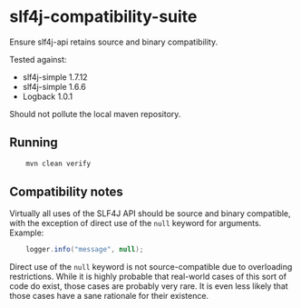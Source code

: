 # slf4j-compatibility-suite
Ensure slf4j-api retains source and binary compatibility.

Tested against:

* slf4j-simple 1.7.12
* slf4j-simple 1.6.6
* Logback 1.0.1

Should not pollute the local maven repository.

## Running

```sh
    mvn clean verify
```

## Compatibility notes

Virtually all uses of the SLF4J API should be source and binary compatible,
with the exception of direct use of the `null` keyword for arguments.
Example:

```java
    logger.info("message", null);
```

Direct use of the `null` keyword is not source-compatible due to overloading
restrictions. While it is highly probable that real-world cases of this sort
of code do exist, those cases are probably very rare. It is even less likely
that those cases have a sane rationale for their existence.
